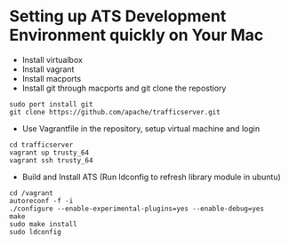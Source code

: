 Setting up ATS Development Environment quickly on Your Mac
==========================================================

* Install virtualbox
* Install vagrant
* Install macports
* Install git through macports and git clone the repostiory

```
sudo port install git
git clone https://github.com/apache/trafficserver.git
```

* Use Vagrantfile in the repository, setup virtual machine and login

```
cd trafficserver
vagrant up trusty_64
vagrant ssh trusty_64
```

* Build and Install ATS (Run ldconfig to refresh library module in ubuntu)

```
cd /vagrant
autoreconf -f -i
./configure --enable-experimental-plugins=yes --enable-debug=yes
make 
sudo make install
sudo ldconfig
```
